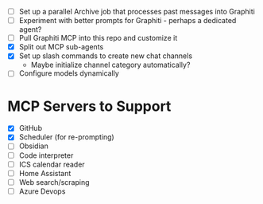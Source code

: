 - [ ] Set up a parallel Archive job that processes past messages into Graphiti
- [ ] Experiment with better prompts for Graphiti - perhaps a dedicated agent?
- [ ] Pull Graphiti MCP into this repo and customize it
- [x] Split out MCP sub-agents
- [x] Set up slash commands to create new chat channels
  - Maybe initialize channel category automatically?
- [ ] Configure models dynamically

# MCP Servers to Support

- [x] GitHub
- [x] Scheduler (for re-prompting)
- [ ] Obsidian
- [ ] Code interpreter
- [ ] ICS calendar reader
- [ ] Home Assistant
- [ ] Web search/scraping
- [ ] Azure Devops
